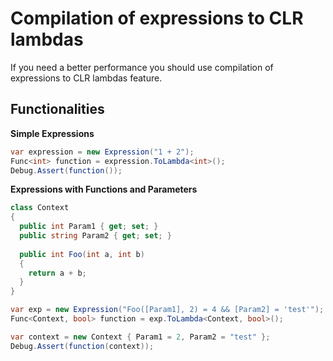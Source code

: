 ﻿# Compilation of expressions to CLR lambdas

If you need a better performance you should use compilation of expressions to CLR lambdas feature. 

## Functionalities

**Simple Expressions**

```c#
var expression = new Expression("1 + 2");
Func<int> function = expression.ToLambda<int>();
Debug.Assert(function());
```

**Expressions with Functions and Parameters**

```c#
class Context
{
  public int Param1 { get; set; }
  public string Param2 { get; set; }
  
  public int Foo(int a, int b)
  {
    return a + b;
  }
}

var exp = new Expression("Foo([Param1], 2) = 4 && [Param2] = 'test'");
Func<Context, bool> function = exp.ToLambda<Context, bool>();

var context = new Context { Param1 = 2, Param2 = "test" };
Debug.Assert(function(context));
```